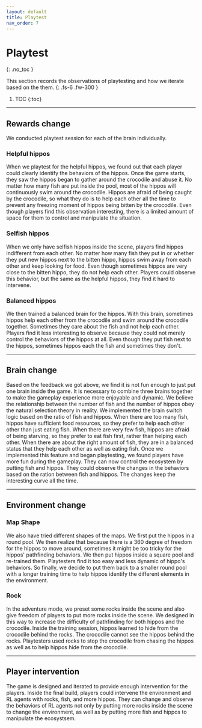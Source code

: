 ```yaml
---
layout: default
title: Playtest
nav_order: 7
---
```



# Playtest
{: .no_toc }

This section records the observations of playtesting and how we iterate based on the them.
{: .fs-6 .fw-300 }


1. TOC
{:toc}

---

## Rewards change
We conducted playtest session for each of the brain individually.
### Helpful hippos
When we playtest for the helpful hippos, we found out that each player could clearly identify the behaviors of the hippos. Once the game starts, they saw the hippos began to gather around the crocodile and abuse it. No matter how many fish are put inside the pool, most of the hippos will continuously swim around the crocodile. Hippos are afraid of being caught by the crocodile, so what they do is to help each other all the time to prevent any freezing moment of hippos being bitten by the crocodile. Even though players find this observation interesting, there is a limited amount of space for them to control and manipulate the situation.


### Selfish hippos
When we only have selfish hippos inside the scene, players find hippos indifferent from each other. No matter how many fish they put in or whether they put new hippos next to the bitten hippo, hippos swim away from each other and keep looking for food. Even though sometimes hippos are very close to the bitten hippo, they do not help each other. Players could observe this behavior, but the same as the helpful hippos, they find it hard to intervene.


### Balanced hippos
We then trained a balanced brain for the hippos. With this brain, sometimes hippos help each other from the crocodile and swim around the crocodile together. Sometimes they care about the fish and not help each other. Players find it less interesting to observe because they could not merely control the behaviors of the hippos at all. Even though they put fish next to the hippos, sometimes hippos each the fish and sometimes they don't. 


---
## Brain change
Based on the feedback we got above, we find it is not fun enough to just put one brain inside the game. It is necessary to combine three brains together to make the gameplay experience more enjoyable and dynamic. We believe the relationship between the number of fish and the number of hippos obey the natural selection theory in reality. We implemented the brain switch logic based on the ratio of fish and hippos. When there are too many fish, hippos have sufficient food resources, so they prefer to help each other other than just eating fish. When there are very few fish, hippos are afraid of being starving, so they prefer to eat fish first, rather than helping each other. When there are about the right amount of fish, they are in a balanced status that they help each other as well as eating fish. Once we implemented this feature and began playtesting, we found players have more fun during the gameplay. They can now control the ecosystem by putting fish and hippos. They could observe the changes in the behaviors based on the ration between fish and hippos. The changes keep the interesting curve all the time.


---
## Environment change
### Map Shape
We also have tried different shapes of the maps. We first put the hippos in a round pool. We then realize that because there is a 360 degree of freedom for the hippos to move around, sometimes it might be too tricky for the hippos' pathfinding behaviors. 
We then put hippos inside a square pool and re-trained them. Playtesters find it too easy and less dynamic of hippo's behaviors. So finally, we decide to put them back to a smaller round pool with a longer training time to help hippos identify the different elements in the environment.

### Rock
In the adventure mode, we preset some rocks inside the scene and also give freedom of players to put more rocks inside the scene. We designed in this way to increase the difficulty of pathfinding for both hippos and the crocodile. Inside the training session, hippos learned to hide from the crocodile behind the rocks. The crocodile cannot see the hippos behind the rocks. Playtesters used rocks to stop the crocodile from chasing the hippos as well as to help hippos hide from the crocodile.


---
## Player intervention
The game is designed and iterated to provide enough intervention for the players. Inside the final build, players could intervene the environment and RL agents with rocks, fish, and more hippos. They can change and observe the behaviors of RL agents not only by putting more rocks inside the scene to change the environment, as well as by putting more fish and hippos to manipulate the ecosystsem.
